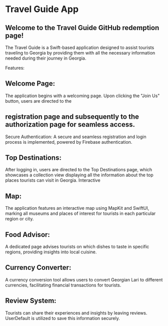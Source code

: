 # Travel Guide App

## Welcome to the Travel Guide GitHub redemption page!

The Travel Guide is a Swift-based application designed to assist tourists traveling to Georgia by providing them with all the necessary information needed during their journey in Georgia.

Features:

## Welcome Page: 
The application begins with a welcoming page. Upon clicking the "Join Us" button, users are directed to the 
## registration page and subsequently to the authorization page for seamless access.
Secure Authentication: A secure and seamless registration and login process is implemented, powered by Firebase authentication.

## Top Destinations: 
After logging in, users are directed to the Top Destinations page, which showcases a collection view displaying all the information about the top places tourists can visit in Georgia.
Interactive 
## Map: 
The application features an interactive map using MapKit and SwiftUI, marking all museums and places of interest for tourists in each particular region or city.
## Food Advisor: 
A dedicated page advises tourists on which dishes to taste in specific regions, providing insights into local cuisine.
## Currency Converter: 
A currency conversion tool allows users to convert Georgian Lari to different currencies, facilitating financial transactions for tourists.
## Review System: 
Tourists can share their experiences and insights by leaving reviews. UserDefault is utilized to save this information securely.

